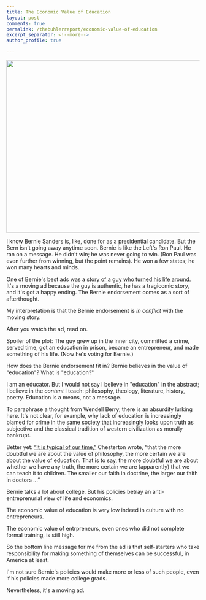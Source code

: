 ```yaml
---
title: The Economic Value of Education
layout: post
comments: true
permalink: /thebuhlerreport/economic-value-of-education
excerpt_separator: <!--more-->
author_profile: true

---
```


<img src="http://i.onionstatic.com/onion/2921/8/original/1200.jpg" width="800" height="450">

I know Bernie Sanders is, like, done for as a presidential candidate. But the Bern isn't going away anytime soon. Bernie is like the Left's Ron Paul. He ran on a message. He didn't win; he was never going to win. (Ron Paul was even further from winning, but the point remains). He won a few states; he won many hearts and minds.  

One of Bernie's best ads was a [story of a guy who turned his life around.](http://www.mangofeed.com/bernie-sanders-new-cali-ad/) It's a moving ad because the guy is authentic, he has a tragicomic story, and it's got a happy ending. The Bernie endorsement comes as a sort of afterthought. 

My interpretation is that the Bernie endorsement is *in conflict* with the moving story. 

After you watch the ad, read on. 

<!--more-->

Spoiler of the plot: The guy grew up in the inner city, committed a crime, served time, got an education in prison, became an entrepreneur, and made something of his life. (Now he's voting for Bernie.)

How does the Bernie endorsement fit in? Bernie believes in the value of "education"? What is "education?" 

I am an educator. But I would not say I believe in "education" in the abstract; I believe in the *content* I teach: philosophy, theology, literature, history, poetry. Education is a means, not a message. 

To paraphrase a thought from Wendell Berry, there is an absurdity lurking here. It's not clear, for example, why lack of education is increasingly blamed for crime in the same society that increasingly looks upon truth as subjective and the classical tradition of western civilization as morally bankrupt.

Better yet: [“It is typical of our time,”](http://www.theimaginativeconservative.org/2014/02/chesterton-and-the-meaning-of-education.html) Chesterton wrote, “that the more doubtful we are about the value of philosophy, the more certain we are about the value of education. That is to say, the more doubtful we are about whether we have any truth, the more certain we are (apparently) that we can teach it to children. The smaller our faith in doctrine, the larger our faith in doctors …”

Bernie talks a lot about college. But his policies betray an anti-entreprenurial view of life and economics. 

The economic value of education is very low indeed in culture with no entrepreneurs. 

The economic value of entrpreneurs, even ones who did not complete formal training, is still high. 

So the bottom line message for me from the ad is that self-starters who take responsibility for making something of themselves can be successful, in America at least. 

I'm not sure Bernie's policies would make more or less of such people, even if his policies made more college grads. 

Nevertheless, it's a moving ad. 
